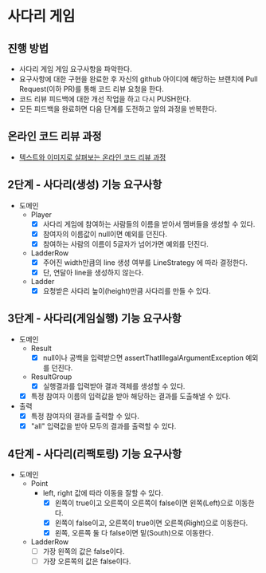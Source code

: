 # 사다리 게임
## 진행 방법
* 사다리 게임 게임 요구사항을 파악한다.
* 요구사항에 대한 구현을 완료한 후 자신의 github 아이디에 해당하는 브랜치에 Pull Request(이하 PR)를 통해 코드 리뷰 요청을 한다.
* 코드 리뷰 피드백에 대한 개선 작업을 하고 다시 PUSH한다.
* 모든 피드백을 완료하면 다음 단계를 도전하고 앞의 과정을 반복한다.

## 온라인 코드 리뷰 과정
* [텍스트와 이미지로 살펴보는 온라인 코드 리뷰 과정](htㅇtps://github.com/nextstep-step/nextstep-docs/tree/master/codereview)

## 2단계 - 사다리(생성) 기능 요구사항
- 도메인
  - Player
    - [x] 사다리 게임에 참여하는 사람들의 이름을 받아서 멤버들을 생성할 수 있다.
    - [x] 참여자의 이름값이 null이면 예외를 던진다.
    - [x] 참여하는 사람의 이름이 5글자가 넘어가면 예외를 던진다.
  - LadderRow
    - [x] 주어진 width만큼의 line 생성 여부를 LineStrategy 에 따라 결정한다.
    - [x] 단, 연달아 line을 생성하지 않는다.
  - Ladder
    - [x] 요청받은 사다리 높이(height)만큼 사다리를 만들 수 있다.

## 3단계 - 사다리(게임실행) 기능 요구사항

- 도메인
  - Result
    - [x] null이나 공백을 입력받으면 assertThatIllegalArgumentException 예외를 던진다. 
  - ResultGroup
    - [x] 실행결과를 입력받아 결과 객체를 생성할 수 있다.
  - [x] 특정 참여자 이름의 입력값을 받아 해당하는 결과를 도출해낼 수 있다.

- 출력
  - [x] 특정 참여자의 결과를 출력할 수 있다.
  - [x] "all" 입력값을 받아 모두의 결과를 출력할 수 있다.

## 4단계 - 사다리(리팩토링) 기능 요구사항
- 도메인
  - Point
    - left, right 값에 따라 이동을 잘할 수 있다.
      - [x] 왼쪽이 true이고 오른쪽이 오른쪽이 false이면 왼쪽(Left)으로 이동한다.
      - [x] 왼쪽이 false이고, 오른쪽이 true이면 오른쪽(Right)으로 이동한다.
      - [x] 왼쪽, 오른쪽 둘 다 false이면 밑(South)으로 이동한다.
      
  - LadderRow
    - [ ] 가장 왼쪽의 값은 false이다.
    - [ ] 가장 오른쪽의 값은 false이다.